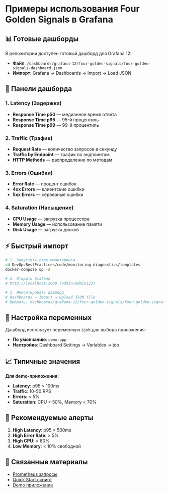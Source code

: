 # Примеры использования Four Golden Signals в Grafana

## 📊 Готовые дашборды

В репозитории доступен готовый дашборд для Grafana 12:
- **Файл**: `/dashboards/grafana-12/four-golden-signals/four-golden-signals-dashboard.json`
- **Импорт**: Grafana → Dashboards → Import → Load JSON

## 🎯 Панели дашборда

### 1. Latency (Задержка)
- **Response Time p50** — медианное время ответа
- **Response Time p95** — 95-й процентиль
- **Response Time p99** — 99-й процентиль

### 2. Traffic (Трафик)  
- **Request Rate** — количество запросов в секунду
- **Traffic by Endpoint** — трафик по эндпоинтам
- **HTTP Methods** — распределение по методам

### 3. Errors (Ошибки)
- **Error Rate** — процент ошибок
- **4xx Errors** — клиентские ошибки  
- **5xx Errors** — серверные ошибки

### 4. Saturation (Насыщение)
- **CPU Usage** — загрузка процессора
- **Memory Usage** — использование памяти
- **Disk Usage** — загрузка дисков

## ⚡ Быстрый импорт

```bash
# 1. Запустить стек мониторинга
cd DevOpsBestPractices/code/monitoring-diagnostics/templates
docker-compose up -d

# 2. Открыть Grafana
# http://localhost:3000 (admin/admin123)

# 3. Импортировать дашборд
# Dashboards → Import → Upload JSON file
# Выбрать: dashboards/grafana-12/four-golden-signals/four-golden-signals-dashboard.json
```

## 🔧 Настройка переменных

Дашборд использует переменную `$job` для выбора приложения:
- **По умолчанию**: `demo-app`
- **Настройка**: Dashboard Settings → Variables → job

## 📈 Типичные значения

**Для demo-приложения:**
- **Latency**: p95 < 100ms
- **Traffic**: 10-50 RPS
- **Errors**: < 5%  
- **Saturation**: CPU < 50%, Memory < 70%

## 🚨 Рекомендуемые алерты

1. **High Latency**: p95 > 500ms
2. **High Error Rate**: > 5%
3. **High CPU**: > 80%
4. **Low Memory**: < 10% свободной

## 🔗 Связанные материалы

- [Prometheus запросы](../../articles/telegram/four-golden-signals/prometheus-queries.md)
- [Quick Start скрипт](../../code/four-golden-signals/quick-start.sh)
- [Demo приложение](../../code/monitoring-diagnostics/templates/app-simulator/)